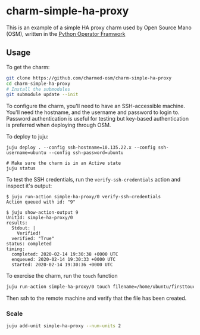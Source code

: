 # charm-simple-ha-proxy

This is an example of a simple HA proxy charm used by Open Source Mano (OSM), written in the [Python Operator Framwork](https://github.com/canonical/operator)


## Usage

To get the charm:
```bash
git clone https://github.com/charmed-osm/charm-simple-ha-proxy
cd charm-simple-ha-proxy
# Install the submodules
git submodule update --init
```

To configure the charm, you'll need to have an SSH-accessible machine. You'll need the hostname, and the username and password to login to. Password authentication is useful for testing but key-based authentication is preferred when deploying through OSM.

To deploy to juju:
```
juju deploy . --config ssh-hostname=10.135.22.x --config ssh-username=ubuntu --config ssh-password=ubuntu
```

```
# Make sure the charm is in an Active state
juju status
```

To test the SSH credentials, run the `verify-ssh-credentials` action and inspect it's output:
```
$ juju run-action simple-ha-proxy/0 verify-ssh-credentials
Action queued with id: "9"

$ juju show-action-output 9
UnitId: simple-ha-proxy/0
results:
  Stdout: |
    Verified!
  verified: "True"
status: completed
timing:
  completed: 2020-02-14 19:30:38 +0000 UTC
  enqueued: 2020-02-14 19:30:33 +0000 UTC
  started: 2020-02-14 19:30:36 +0000 UTC
```

To exercise the charm, run the `touch` function

```bash
juju run-action simple-ha-proxy/0 touch filename=/home/ubuntu/firsttouch
```

Then ssh to the remote machine and verify that the file has been created.

### Scale

```bash
juju add-unit simple-ha-proxy --num-units 2
```